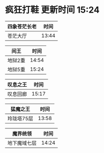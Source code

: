# 疯狂打鞋 更新时间 15:24

| 四象苍茫长老   | 时间    |
|--------|-------|
| 苍茫大厅 | 13:44 |

| 间王   | 时间    |
|--------|-------|
| 地狱2重 | 14:54 |
| 地狱5重 | 15:24 |

| 叹息之王   | 时间    |
|--------|-------|
| 叹息回廊 | 15:17 |

| 猛魔之王   | 时间    |
|--------|-------|
| 玲珑塔75层 | 13:58 |

| 魔界统领   | 时间    |
|--------|-------|
| 地下魔域七层 | 14:24 |